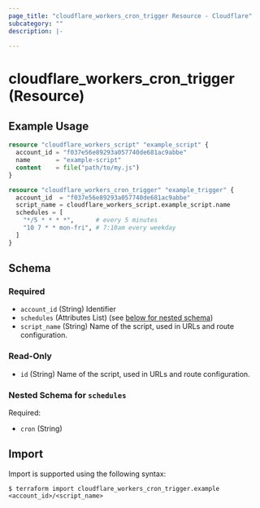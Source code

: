 ```yaml
---
page_title: "cloudflare_workers_cron_trigger Resource - Cloudflare"
subcategory: ""
description: |-
  
---
```


# cloudflare_workers_cron_trigger (Resource)



## Example Usage

```terraform
resource "cloudflare_workers_script" "example_script" {
  account_id = "f037e56e89293a057740de681ac9abbe"
  name       = "example-script"
  content    = file("path/to/my.js")
}

resource "cloudflare_workers_cron_trigger" "example_trigger" {
  account_id  = "f037e56e89293a057740de681ac9abbe"
  script_name = cloudflare_workers_script.example_script.name
  schedules = [
    "*/5 * * * *",      # every 5 minutes
    "10 7 * * mon-fri", # 7:10am every weekday
  ]
}
```
<!-- schema generated by tfplugindocs -->
## Schema

### Required

- `account_id` (String) Identifier
- `schedules` (Attributes List) (see [below for nested schema](#nestedatt--schedules))
- `script_name` (String) Name of the script, used in URLs and route configuration.

### Read-Only

- `id` (String) Name of the script, used in URLs and route configuration.

<a id="nestedatt--schedules"></a>
### Nested Schema for `schedules`

Required:

- `cron` (String)

## Import

Import is supported using the following syntax:

```shell
$ terraform import cloudflare_workers_cron_trigger.example <account_id>/<script_name>
```
